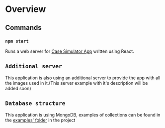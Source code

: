# Overview

## Commands

### `npm start`

Runs a web server for [Case Simulator App](https://github.com/RBELS/case-simulator-react) written using React.

## `Additional server`

This application is also using an additional server to provide the app with all the images used in it.(This server example with it's description will be added soon)

## `Database structure`

This application is using MongoDB, examples of collections can be found in the [examples' folder](https://github.com/RBELS/Case-Sim-Express-Server/tree/master/used-db-collections) in the project
